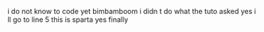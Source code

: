 i do not know to code yet
bimbamboom i didn t do what the tuto asked
yes i ll go to line 5
this is sparta
yes finally

